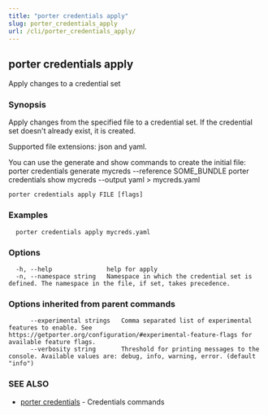 ```yaml
---
title: "porter credentials apply"
slug: porter_credentials_apply
url: /cli/porter_credentials_apply/
---
```

## porter credentials apply

Apply changes to a credential set

### Synopsis

Apply changes from the specified file to a credential set. If the credential set doesn't already exist, it is created.

Supported file extensions: json and yaml.

You can use the generate and show commands to create the initial file:
  porter credentials generate mycreds --reference SOME_BUNDLE
  porter credentials show mycreds --output yaml > mycreds.yaml


```
porter credentials apply FILE [flags]
```

### Examples

```
  porter credentials apply mycreds.yaml
```

### Options

```
  -h, --help               help for apply
  -n, --namespace string   Namespace in which the credential set is defined. The namespace in the file, if set, takes precedence.
```

### Options inherited from parent commands

```
      --experimental strings   Comma separated list of experimental features to enable. See https://getporter.org/configuration/#experimental-feature-flags for available feature flags.
      --verbosity string       Threshold for printing messages to the console. Available values are: debug, info, warning, error. (default "info")
```

### SEE ALSO

* [porter credentials](/cli/porter_credentials/)	 - Credentials commands

